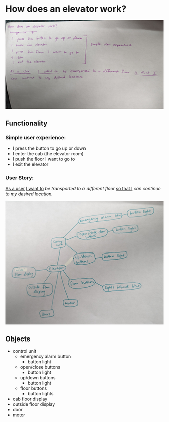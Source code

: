 # How does an elevator work?

![photo of handwritten functionality](img/PXL_20230908_162021105%20(1).jpg)

## Functionality 


### Simple user experience:

 - I press the button to go up or down 
 - I enter the cab (the elevator room)
 - I push the floor I want to go to
 - I exit the elevator

 ### **User Story**:
 <u>As a user</u> <u>I want to</u> *be transported to a different floor* <u>so that I</u> *can continue to my desired location.*

 ![photo of handwritten object web chart](img/PXL_20230908_163411667.jpg)

 ## Objects

 - control unit
    - emergency alarm button
        - button light
    - open/close buttons
        - button light
    - up/down buttons
        - button light
    - floor buttons
        - button lights
- cab floor display
- outside floor display
- door
- motor


